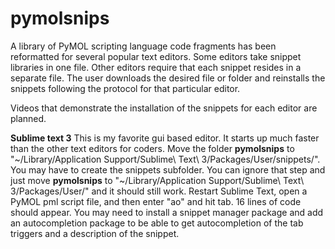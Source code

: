 # pymolsnips

A library of PyMOL scripting language code fragments has been reformatted for several popular text editors.
Some editors take snippet libraries in one file. 
Other editors require that each snippet resides in a separate file. 
The user downloads the desired file or folder and reinstalls the snippets following the protocol for that particular editor.

Videos that demonstrate the installation of the snippets for each editor are planned.

**Sublime text 3**
This is my favorite gui based editor. 
It starts up much faster than the other text editors for coders.
Move the folder **pymolsnips** to "~/Library/Application Support/Sublime\ Text\ 3/Packages/User/snippets/".
You may have to create the snippets subfolder. 
You can ignore that step and just move **pymolsnips** to "~/Library/Application Support/Sublime\ Text\ 3/Packages/User/" and it should still work.
Restart Sublime Text, open a PyMOL pml script file, and then enter "ao" and  hit tab.
16 lines of code should appear.
You may need to install a snippet manager package and add an autocompletion package to be able to get autocompletion of the tab triggers and a description of the snippet. 
